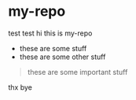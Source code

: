 # my-repo

test test hi this is my-repo

- these are some stuff
- these are some other stuff

> these are some important stuff

thx bye